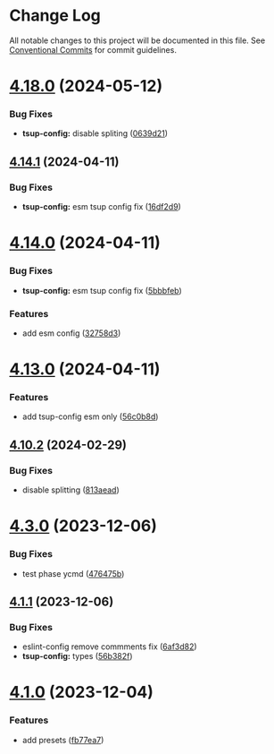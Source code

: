 # Change Log

All notable changes to this project will be documented in this file.
See [Conventional Commits](https://conventionalcommits.org) for commit guidelines.

# [4.18.0](https://github.com/lskjs/lskjs/compare/v4.17.3...v4.18.0) (2024-05-12)


### Bug Fixes

* **tsup-config:** disable spliting ([0639d21](https://github.com/lskjs/lskjs/commit/0639d21dc53c74f72d3793e1dea6dc35e7a33f89))





## [4.14.1](https://github.com/lskjs/lskjs/compare/v4.14.0...v4.14.1) (2024-04-11)


### Bug Fixes

* **tsup-config:** esm tsup config fix ([16df2d9](https://github.com/lskjs/lskjs/commit/16df2d93d36daa1c1c63b8c3d20d970d44f5f760))





# [4.14.0](https://github.com/lskjs/lskjs/compare/v4.13.0...v4.14.0) (2024-04-11)


### Bug Fixes

* **tsup-config:**  esm tsup config fix ([5bbbfeb](https://github.com/lskjs/lskjs/commit/5bbbfeb8443a5f5d1e7dde83d52e208c8cd3aa2b))


### Features

* add esm config ([32758d3](https://github.com/lskjs/lskjs/commit/32758d3fe1e74dc260a0dbbc3898aca6c85ba0a4))





# [4.13.0](https://github.com/lskjs/lskjs/compare/v4.12.0...v4.13.0) (2024-04-11)


### Features

* add tsup-config esm only ([56c0b8d](https://github.com/lskjs/lskjs/commit/56c0b8dc4faf69f00f18bcf8a40dcf1c758fb015))





## [4.10.2](https://github.com/lskjs/lskjs/compare/v4.10.1...v4.10.2) (2024-02-29)


### Bug Fixes

* disable splitting ([813aead](https://github.com/lskjs/lskjs/commit/813aead5bf415c5e044a8828d07d66e01779a51e))





# [4.3.0](https://github.com/lskjs/lskjs/compare/v4.2.0...v4.3.0) (2023-12-06)


### Bug Fixes

* test phase ycmd ([476475b](https://github.com/lskjs/lskjs/commit/476475bbeb0289e9e2f4175fbae19bf4af8dc007))





## [4.1.1](https://github.com/lskjs/lskjs/compare/v4.1.0...v4.1.1) (2023-12-06)


### Bug Fixes

* eslint-config remove commments fix ([6af3d82](https://github.com/lskjs/lskjs/commit/6af3d820efa70aab9e406cf693463278401e4e70))
* **tsup-config:** types ([56b382f](https://github.com/lskjs/lskjs/commit/56b382ffb4bf3cb105b403a15b71a6982dba73ba))





# [4.1.0](https://github.com/lskjs/lskjs/compare/v4.0.0-alpha.1...v4.1.0) (2023-12-04)


### Features

* add presets ([fb77ea7](https://github.com/lskjs/lskjs/commit/fb77ea7a166945ead62ec5a6771735611fd5a133))
